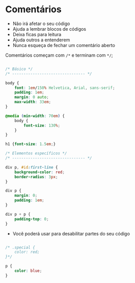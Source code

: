 # Comentários

* Não irá afetar o seu código
* Ajuda a lembrar blocos de códigos
* Deixa ficas para leitura 
* Ajuda outros a entenderem 
* Nunca esqueça de fechar um comentário aberto

Comentários começam com `/*` e terminam com `*/`;

```css

/* Básico */
/* -------------------------------- */

body {
    font: 1em/150% Helvetica, Arial, sans-serif;
    padding: 1em;
    margin: 0 auto;
    max-width: 33em;
}

@media (min-width: 70em) {
    body {
        font-size: 130%;
    }
}

h1 {font-size: 1.5em;}

/* Elementos específicos */
/* -------------------------------- */

div p, #id:first-line {
    background-color: red;
    border-radius: 3px;
}

div p {
    margin: 0;
    padding: 1em;
}

div p + p {
    padding-top: 0;
}

```

* Você poderá usar para desabilitar partes do seu código

```css

/* .special {
    color: red;
}*/

p {
    color: blue;
}
```
